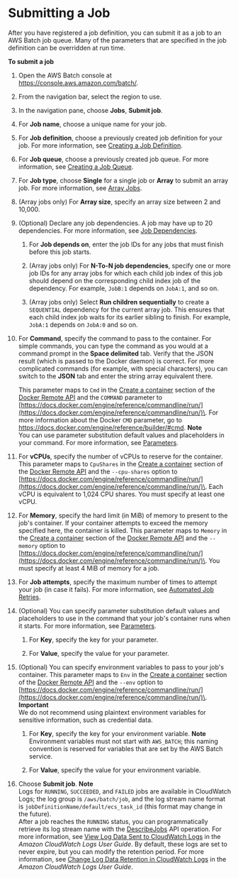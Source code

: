 # Submitting a Job<a name="submit_job"></a>

After you have registered a job definition, you can submit it as a job to an AWS Batch job queue\. Many of the parameters that are specified in the job definition can be overridden at run time\.

**To submit a job**

1. Open the AWS Batch console at [https://console\.aws\.amazon\.com/batch/](https://console.aws.amazon.com/batch/)\.

1. From the navigation bar, select the region to use\.

1. In the navigation pane, choose **Jobs**, **Submit job**\.

1. For **Job name**, choose a unique name for your job\.

1. For **Job definition**, choose a previously created job definition for your job\. For more information, see [Creating a Job Definition](create-job-definition.md)\.

1. For **Job queue**, choose a previously created job queue\. For more information, see [Creating a Job Queue](create-job-queue.md)\.

1. For **Job type**, choose **Single** for a single job or **Array** to submit an array job\. For more information, see [Array Jobs](array_jobs.md)\.

1. \(Array jobs only\) For **Array size**, specify an array size between 2 and 10,000\.

1. \(Optional\) Declare any job dependencies\. A job may have up to 20 dependencies\. For more information, see [Job Dependencies](job_dependencies.md)\.

   1. For **Job depends on**, enter the job IDs for any jobs that must finish before this job starts\.

   1. \(Array jobs only\) For **N\-To\-N job dependencies**, specify one or more job IDs for any array jobs for which each child job index of this job should depend on the corresponding child index job of the dependency\. For example, `JobB:1` depends on `JobA:1`, and so on\.

   1. \(Array jobs only\) Select **Run children sequentially** to create a `SEQUENTIAL` dependency for the current array job\. This ensures that each child index job waits for its earlier sibling to finish\. For example, `JobA:1` depends on `JobA:0` and so on\.

1. For **Command**, specify the command to pass to the container\. For simple commands, you can type the command as you would at a command prompt in the **Space delimited** tab\. Verify that the JSON result \(which is passed to the Docker daemon\) is correct\. For more complicated commands \(for example, with special characters\), you can switch to the **JSON** tab and enter the string array equivalent there\.

   This parameter maps to `Cmd` in the [Create a container](https://docs.docker.com/engine/reference/api/docker_remote_api_v1.19/#create-a-container) section of the [Docker Remote API](https://docs.docker.com/engine/reference/api/docker_remote_api_v1.19/) and the `COMMAND` parameter to [https://docs.docker.com/engine/reference/commandline/run/](https://docs.docker.com/engine/reference/commandline/run/)\. For more information about the Docker `CMD` parameter, go to [https://docs\.docker\.com/engine/reference/builder/\#cmd](https://docs.docker.com/engine/reference/builder/#cmd)\.
**Note**  
You can use parameter substitution default values and placeholders in your command\. For more information, see [Parameters](job_definition_parameters.md#parameters)\.

1. For **vCPUs**, specify the number of vCPUs to reserve for the container\. This parameter maps to `CpuShares` in the [Create a container](https://docs.docker.com/engine/reference/api/docker_remote_api_v1.19/#create-a-container) section of the [Docker Remote API](https://docs.docker.com/engine/reference/api/docker_remote_api_v1.19/) and the `--cpu-shares` option to [https://docs.docker.com/engine/reference/commandline/run/](https://docs.docker.com/engine/reference/commandline/run/)\. Each vCPU is equivalent to 1,024 CPU shares\. You must specify at least one vCPU\.

1. For **Memory**, specify the hard limit \(in MiB\) of memory to present to the job's container\. If your container attempts to exceed the memory specified here, the container is killed\. This parameter maps to `Memory` in the [Create a container](https://docs.docker.com/engine/reference/api/docker_remote_api_v1.19/#create-a-container) section of the [Docker Remote API](https://docs.docker.com/engine/reference/api/docker_remote_api_v1.19/) and the `--memory` option to [https://docs.docker.com/engine/reference/commandline/run/](https://docs.docker.com/engine/reference/commandline/run/)\. You must specify at least 4 MiB of memory for a job\.

1. For **Job attempts**, specify the maximum number of times to attempt your job \(in case it fails\)\. For more information, see [Automated Job Retries](job_retries.md)\.

1. \(Optional\) You can specify parameter substitution default values and placeholders to use in the command that your job's container runs when it starts\. For more information, see [Parameters](job_definition_parameters.md#parameters)\.

   1. For **Key**, specify the key for your parameter\.

   1. For **Value**, specify the value for your parameter\.

1. \(Optional\) You can specify environment variables to pass to your job's container\. This parameter maps to `Env` in the [Create a container](https://docs.docker.com/engine/reference/api/docker_remote_api_v1.19/#create-a-container) section of the [Docker Remote API](https://docs.docker.com/engine/reference/api/docker_remote_api_v1.19/) and the `--env` option to [https://docs.docker.com/engine/reference/commandline/run/](https://docs.docker.com/engine/reference/commandline/run/)\.
**Important**  
We do not recommend using plaintext environment variables for sensitive information, such as credential data\.

   1. For **Key**, specify the key for your environment variable\.
**Note**  
Environment variables must not start with `AWS_BATCH`; this naming convention is reserved for variables that are set by the AWS Batch service\.

   1. For **Value**, specify the value for your environment variable\.

1. Choose **Submit job**\.
**Note**  
Logs for `RUNNING`, `SUCCEEDED`, and `FAILED` jobs are available in CloudWatch Logs; the log group is `/aws/batch/job`, and the log stream name format is `jobDefinitionName/default/ecs_task_id` \(this format may change in the future\)\.  
After a job reaches the `RUNNING` status, you can programmatically retrieve its log stream name with the [DescribeJobs](http://docs.aws.amazon.com/batch/latest/APIReference/API_DescribeJobs.html) API operation\. For more information, see [View Log Data Sent to CloudWatch Logs](http://docs.aws.amazon.com/AmazonCloudWatch/latest/logs/ViewingLogData.html) in the *Amazon CloudWatch Logs User Guide*\. By default, these logs are set to never expire, but you can modify the retention period\. For more information, see [Change Log Data Retention in CloudWatch Logs](http://docs.aws.amazon.com/AmazonCloudWatch/latest/logs/SettingLogRetention.html) in the *Amazon CloudWatch Logs User Guide*\.